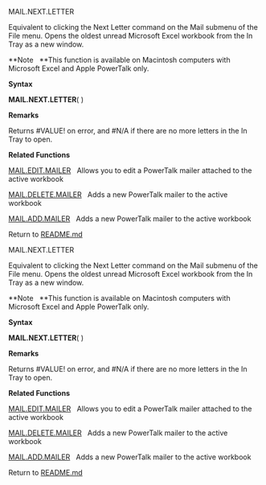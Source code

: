 MAIL.NEXT.LETTER

Equivalent to clicking the Next Letter command on the Mail submenu of
the File menu. Opens the oldest unread Microsoft Excel workbook from the
In Tray as a new window.

**Note   **This function is available on Macintosh computers with
Microsoft Excel and Apple PowerTalk only.

**Syntax**

**MAIL.NEXT.LETTER**( )

**Remarks**

Returns \#VALUE\! on error, and \#N/A if there are no more letters in
the In Tray to open.

**Related Functions**

[MAIL.EDIT.MAILER](MAIL.EDIT.MAILER.md)   Allows you to edit a PowerTalk mailer attached to the
active workbook

[MAIL.DELETE.MAILER](MAIL.DELETE.MAILER.md)   Adds a new PowerTalk mailer to the active workbook

[MAIL.ADD.MAILER](MAIL.ADD.MAILER.md)   Adds a new PowerTalk mailer to the active workbook



Return to [README.md](README.md)

MAIL.NEXT.LETTER

Equivalent to clicking the Next Letter command on the Mail submenu of
the File menu. Opens the oldest unread Microsoft Excel workbook from the
In Tray as a new window.

**Note   **This function is available on Macintosh computers with
Microsoft Excel and Apple PowerTalk only.

**Syntax**

**MAIL.NEXT.LETTER**( )

**Remarks**

Returns \#VALUE\! on error, and \#N/A if there are no more letters in
the In Tray to open.

**Related Functions**

[MAIL.EDIT.MAILER](MAIL.EDIT.MAILER.md)   Allows you to edit a PowerTalk mailer attached to the
active workbook

[MAIL.DELETE.MAILER](MAIL.DELETE.MAILER.md)   Adds a new PowerTalk mailer to the active workbook

[MAIL.ADD.MAILER](MAIL.ADD.MAILER.md)   Adds a new PowerTalk mailer to the active workbook



Return to [README.md](README.md)

